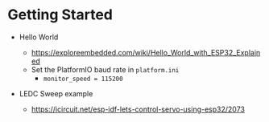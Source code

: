 
# Getting Started

- Hello World
    - https://exploreembedded.com/wiki/Hello_World_with_ESP32_Explained
    - Set the PlatformIO baud rate in `platform.ini`
        - `monitor_speed = 115200`

- LEDC Sweep example
    - https://icircuit.net/esp-idf-lets-control-servo-using-esp32/2073